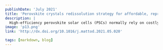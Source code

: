 ```yaml
---
publishDate: 'July 2021'
title: 'Perovskite crystals redissolution strategy for affordable, reproducible, efficient and stable perovskite photovoltaics'
description: |
  High-efficiency perovskite solar cells (PSCs) normally rely on costly, high purity (>99.99%), air-sensitive raw materials that vary batch-to-batch. The perovskite films and devices derived from conventional raw materials mixture method suffer from inferior reproducibility of optoelectronic properties and performance, as well as discounted promise towards low-cost scalable manufacturing. Distinguished from the direct mixing of raw materials, the preparation of perovskite films with precursors made by the redissolution of perovskite crystals holds the promise to make PSCs more affordable, reproducible, efficient and stable. The resultant perovskite films inherit the exceptional characteristics of the parent perovskite crystals, such as high crystallinity, high purity, accurate stoichiometric ratio, and low trap-state density, as well as good ambient and phase stability. Herein, we summarize recent progress on the employment of the perovskite crystals redissolution strategy for achieving low-cost, efficient perovskite-based solar-to-electricity conversion, which will help both popularize the redissolution strategy and reveal unprecedented advantages gained by its adoption.
image: 'p13.png'
link: 'http://dx.doi.org/10.1016/j.mattod.2021.05.020'

tags: [markdown, blog]
---
```

